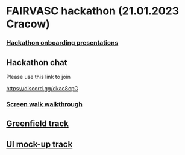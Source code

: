 # FAIRVASC hackathon (21.01.2023 Cracow)

### [Hackathon onboarding presentations](https://mega.nz/folder/CrAWTRIA#1QL9eDWAL-z36oIYmovWlg)

## Hackathon chat

Please use this link to join

https://discord.gg/dkac8cpG

### [Screen walk walkthrough](https://public.3.basecamp.com/p/kNkbbTqcUaCEBoUe5vYrt2tZ)

## [Greenfield track](/greenfield/)


## [UI mock-up track](/ui-mock-up/)
